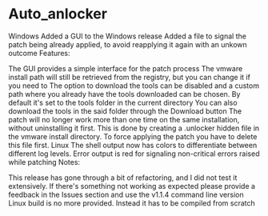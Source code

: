 # Auto_anlocker

Windows
Added a GUI to the Windows release
Added a file to signal the patch being already applied, to avoid reapplying it again with an unkown outcome
Features:

The GUI provides a simple interface for the patch process
The vmware install path will still be retrieved from the registry, but you can change it if you need to
The option to download the tools can be disabled and a custom path where you already have the tools downloaded can be chosen. By default it's set to the tools folder in the current directory
You can also download the tools in the said folder through the Download button
The patch will no longer work more than one time on the same installation, without uninstalling it first. This is done by creating a .unlocker hidden file in the vmware install directory. To force applying the patch you have to delete this file first.
Linux
The shell output now has colors to differentiate between different log levels. Error output is red for signaling non-critical errors raised while patching
Notes:

This release has gone through a bit of refactoring, and I did not test it extensively. If there's something not working as expected please provide a feedback in the Issues section and use the v1.1.4 command line version
Linux build is no more provided. Instead it has to be compiled from scratch
